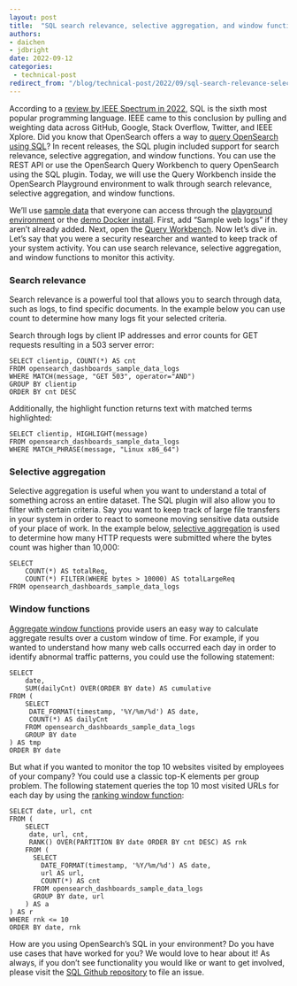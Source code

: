 ```yaml
---
layout: post
title:  "SQL search relevance, selective aggregation, and window functions in OpenSearch"
authors:
- daichen
- jdbright
date: 2022-09-12
categories:
 - technical-post
redirect_from: "/blog/technical-post/2022/09/sql-search-relevance-selective-aggregation-and-window-functions-in-OpenSearch/"
---
```


According to a [review by IEEE Spectrum in 2022](https://spectrum.ieee.org/top-programming-languages-2022), SQL is the sixth most popular programming language. IEEE came to this conclusion by pulling and weighting data across GitHub, Google, Stack Overflow, Twitter, and IEEE Xplore. Did you know that OpenSearch offers a way to [query OpenSearch using SQL](https://opensearch.org/blog/feature/2022/02/feature-deep-dive-opensearch-sql-basic-queries/)? In recent releases, the SQL plugin included support for search relevance, selective aggregation, and window functions. You can use the REST API or use the OpenSearch Query Workbench to query OpenSearch using the SQL plugin. Today, we will use the Query Workbench inside the OpenSearch Playground environment to walk through search relevance, selective aggregation, and window functions.

We’ll use [sample data](https://playground.opensearch.org/app/home#/tutorial_directory) that everyone can access through the [playground environment](http://openseach.playground.com/) or the [demo Docker install](https://opensearch.org/docs/latest/opensearch/install/docker/). First, add “Sample web logs” if they aren’t already added. Next, open the [Query Workbench](https://playground.opensearch.org/app/opensearch-query-workbench). Now let’s dive in. Let’s say that you were a security researcher and wanted to keep track of your system activity. You can use search relevance, selective aggregation, and window functions to monitor this activity.

### Search relevance

Search relevance is a powerful tool that allows you to search through data, such as logs, to find specific documents. In the example below you can use count to determine how many logs fit your selected criteria.

Search through logs by client IP addresses and error counts for GET requests resulting in a 503 server error:

```
SELECT clientip, COUNT(*) AS cnt
FROM opensearch_dashboards_sample_data_logs
WHERE MATCH(message, "GET 503", operator="AND")
GROUP BY clientip
ORDER BY cnt DESC
```

Additionally, the highlight function returns text with matched terms highlighted:

```
SELECT clientip, HIGHLIGHT(message)
FROM opensearch_dashboards_sample_data_logs
WHERE MATCH_PHRASE(message, "Linux x86_64")
```



### Selective aggregation

Selective aggregation is useful when you want to understand a total of something across an entire dataset. The SQL plugin will also allow you to filter with certain criteria. Say you want to keep track of large file transfers in your system in order to react to someone moving sensitive data outside of your place of work. In the example below, [selective aggregation](https://github.com/opensearch-project/sql/blob/main/docs/user/dql/aggregations.rst#filter-clause) is used to determine how many HTTP requests were submitted where the bytes count was higher than 10,000:

```
SELECT
    COUNT(*) AS totalReq,
    COUNT(*) FILTER(WHERE bytes > 10000) AS totalLargeReq
FROM opensearch_dashboards_sample_data_logs
```



### Window functions

[Aggregate window functions](https://github.com/opensearch-project/sql/blob/main/docs/user/dql/window.rst#aggregate-functions) provide users an easy way to calculate aggregate results over a custom window of time. For example, if you wanted to understand how many web calls occurred each day in order to identify abnormal traffic patterns, you could use the following statement:

```
SELECT
    date,
    SUM(dailyCnt) OVER(ORDER BY date) AS cumulative
FROM (
    SELECT
     DATE_FORMAT(timestamp, '%Y/%m/%d') AS date,
     COUNT(*) AS dailyCnt
    FROM opensearch_dashboards_sample_data_logs
    GROUP BY date
) AS tmp
ORDER BY date
```

But what if you wanted to monitor the top 10 websites visited by employees of your company? You could use a classic top-K elements per group problem. The following statement queries the top 10 most visited URLs for each day by using the [ranking window function](https://github.com/opensearch-project/sql/blob/main/docs/user/dql/window.rst#ranking-functions):

```
SELECT date, url, cnt
FROM (
    SELECT
     date, url, cnt,
     RANK() OVER(PARTITION BY date ORDER BY cnt DESC) AS rnk
    FROM (
      SELECT
        DATE_FORMAT(timestamp, '%Y/%m/%d') AS date,
        url AS url,
        COUNT(*) AS cnt
      FROM opensearch_dashboards_sample_data_logs
      GROUP BY date, url
    ) AS a
) AS r
WHERE rnk <= 10
ORDER BY date, rnk
```

How are you using OpenSearch’s SQL in your environment? Do you have use cases that have worked for you? We would love to hear about it! As always, if you don’t see functionality you would like or want to get involved, please visit the [SQL Github repository](https://github.com/opensearch-project/sql) to file an issue.
